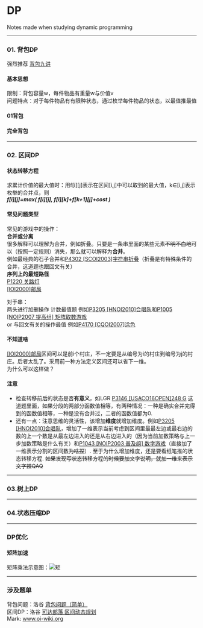 # DP
Notes made when studying dynamic programming  

---

### 01. 背包DP
强烈推荐 [背包九讲](https://www.kancloud.cn/kancloud/pack/70124)
#### 基本思想
限制：背包容量w，每件物品有重量w与价值v  
问题特点：对于每件物品有有限种状态，通过枚举每件物品的状态，以最值推最值
#### 01背包
#### 完全背包
---
### 02. 区间DP
#### 状态转移方程
求累计价值的最大值时：用f[i][j]表示在区间[i,j]中可以取到的最大值，k∈[i,j]表示枚举的合并点，则  
***f[i][j]=max( f[i][j], f[i][k]+f[k+1][j]+cost )***  
#### 常见问题类型  
常见的游戏中的操作：  
**合并或分离**  
很多解释可以理解为合并，例如折叠。只要是一条串里面的某些元素~~不明不白地~~可以（按照一定规则）消失，那么就可以解释为**合并**。  
例如最经典的石子合并和[P4302 [SCOI2003]字符串折叠](https://www.luogu.com.cn/problem/P4302)（折叠是有特殊条件的合并，这道题也跟回文有关）  
**序列上的最短路径**  
[P1220 关路灯](https://www.luogu.com.cn/problem/P1220)  
[[IOI2000]邮局](https://www.luogu.com.cn/problem/P4767)

对于串：  
两头进行加删操作 计数最值题 例如[P3205 [HNOI2010]合唱队](https://www.luogu.com.cn/problem/P3205)和[P1005 [NOIP2007 提高组] 矩阵取数游戏](https://www.luogu.com.cn/problem/P1005)  
or 与回文有关的操作最值 例如[P4170 [CQOI2007]涂色](https://www.luogu.com.cn/problem/P4170)
  
#### 不知道啥
[[IOI2000]邮局](https://www.luogu.com.cn/problem/P4767)区间可以是前i个村庄，不一定要是从编号为i的村庄到编号为j的村庄。后者太乱了。采用前一种方法定义区间还可以省下一维。  
为什么可以这样做？  

#### 注意
- 检查转移前后的状态是否**有意义**，如LGR [P3146 [USACO16OPEN]248 G](https://www.luogu.com.cn/problem/P3146) 这道题里面，如果分段的两部分函数值相等，有两种情况：一种是确实合并完得到的函数值相等，一种是没有合并过，二者的函数值都为0.  
- 还有一点：注意思维的灵活性，该增加**维度**就增加维度。例如[P3205 [HNOI2010]合唱队](https://www.luogu.com.cn/problem/P3205)，增加了一维表示当前考虑到区间里最最左边或最右边的数的上一个数是从最左边进入的还是从右边进入的（因为当前加数策略与上一步加数策略是什么有关）和[P1043 [NOIP2003 普及组] 数字游戏](https://www.luogu.com.cn/problem/P1043)（直接加了一维表示分割的区间数~~为啥捏~~）. 至于为什么增加维度，还是要看纸笔推的状态转移方程. ~~如果发现写状态转移方程的时候要加文字说明，就加一维来表示文字辣QAQ~~

---
### 03.树上DP
---
### 04.状态压缩DP
---
### DP优化
#### 矩阵加速
矩阵乘法示意图：![矩](https://img2018.cnblogs.com/blog/1749451/201908/1749451-20190826113709947-2107024256.png "矩阵乘法示意图")

---
### 涉及题单  
背包问题：洛谷 [背包问题（简单）](https://www.luogu.com.cn/training/8917)  
区间DP：洛谷 [可达部落 区间动态规划](https://www.luogu.com.cn/training/55511#problems)  
Mark: www.oi-wiki.org
